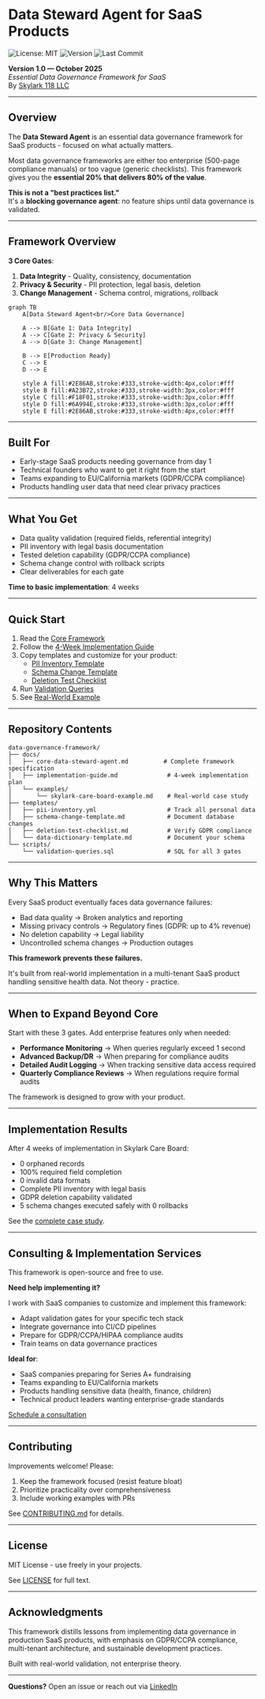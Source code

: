 # Data Steward Agent for SaaS Products

![License: MIT](https://img.shields.io/badge/license-MIT-blue.svg)
![Version](https://img.shields.io/badge/version-1.0-blue)
![Last Commit](https://img.shields.io/github/last-commit/skylark118/data-governance-framework)

**Version 1.0 — October 2025**  
*Essential Data Governance Framework for SaaS*  
By [Skylark 118 LLC](https://skylark118.com)

---

## Overview

The **Data Steward Agent** is an essential data governance framework for SaaS products - focused on what actually matters.

Most data governance frameworks are either too enterprise (500-page compliance manuals) or too vague (generic checklists). This framework gives you the **essential 20% that delivers 80% of the value**.

**This is not a "best practices list."**  
It's a **blocking governance agent**: no feature ships until data governance is validated.

---

## Framework Overview

**3 Core Gates**:
1. **Data Integrity** - Quality, consistency, documentation
2. **Privacy & Security** - PII protection, legal basis, deletion
3. **Change Management** - Schema control, migrations, rollback

```mermaid
graph TB
    A[Data Steward Agent<br/>Core Data Governance]
    
    A --> B[Gate 1: Data Integrity]
    A --> C[Gate 2: Privacy & Security]
    A --> D[Gate 3: Change Management]
    
    B --> E[Production Ready]
    C --> E
    D --> E
    
    style A fill:#2E86AB,stroke:#333,stroke-width:4px,color:#fff
    style B fill:#A23B72,stroke:#333,stroke-width:3px,color:#fff
    style C fill:#F18F01,stroke:#333,stroke-width:3px,color:#fff
    style D fill:#6A994E,stroke:#333,stroke-width:3px,color:#fff
    style E fill:#2E86AB,stroke:#333,stroke-width:4px,color:#fff
```

---

## Built For

- Early-stage SaaS products needing governance from day 1
- Technical founders who want to get it right from the start
- Teams expanding to EU/California markets (GDPR/CCPA compliance)
- Products handling user data that need clear privacy practices

---

## What You Get

- Data quality validation (required fields, referential integrity)
- PII inventory with legal basis documentation
- Tested deletion capability (GDPR/CCPA compliance)
- Schema change control with rollback scripts
- Clear deliverables for each gate

**Time to basic implementation**: 4 weeks

---

## Quick Start

1. Read the [Core Framework](docs/core-data-steward-agent.md)
2. Follow the [4-Week Implementation Guide](docs/implementation-guide.md)
3. Copy templates and customize for your product:
   - [PII Inventory Template](templates/pii-inventory.yml)
   - [Schema Change Template](templates/schema-change-template.md)
   - [Deletion Test Checklist](templates/deletion-test-checklist.md)
4. Run [Validation Queries](scripts/validation-queries.sql)
5. See [Real-World Example](docs/examples/skylark-care-board-example.md)

---

## Repository Contents

```
data-governance-framework/
├── docs/
│   ├── core-data-steward-agent.md          # Complete framework specification
│   ├── implementation-guide.md              # 4-week implementation plan
│   └── examples/
│       └── skylark-care-board-example.md    # Real-world case study
├── templates/
│   ├── pii-inventory.yml                    # Track all personal data
│   ├── schema-change-template.md            # Document database changes
│   ├── deletion-test-checklist.md           # Verify GDPR compliance
│   └── data-dictionary-template.md          # Document your schema
└── scripts/
    └── validation-queries.sql               # SQL for all 3 gates
```

---

## Why This Matters

Every SaaS product eventually faces data governance failures:

- Bad data quality → Broken analytics and reporting
- Missing privacy controls → Regulatory fines (GDPR: up to 4% revenue)
- No deletion capability → Legal liability
- Uncontrolled schema changes → Production outages

**This framework prevents these failures.**

It's built from real-world implementation in a multi-tenant SaaS product handling sensitive health data. Not theory - practice.

---

## When to Expand Beyond Core

Start with these 3 gates. Add enterprise features only when needed:

- **Performance Monitoring** → When queries regularly exceed 1 second
- **Advanced Backup/DR** → When preparing for compliance audits  
- **Detailed Audit Logging** → When tracking sensitive data access required
- **Quarterly Compliance Reviews** → When regulations require formal audits

The framework is designed to grow with your product.

---

## Implementation Results

After 4 weeks of implementation in Skylark Care Board:

- 0 orphaned records
- 100% required field completion
- 0 invalid data formats
- Complete PII inventory with legal basis
- GDPR deletion capability validated
- 5 schema changes executed safely with 0 rollbacks

See the [complete case study](docs/examples/skylark-care-board-example.md).

---

## Consulting & Implementation Services

This framework is open-source and free to use.

**Need help implementing it?**

I work with SaaS companies to customize and implement this framework:

- Adapt validation gates for your specific tech stack
- Integrate governance into CI/CD pipelines  
- Prepare for GDPR/CCPA/HIPAA compliance audits
- Train teams on data governance practices

**Ideal for**:
- SaaS companies preparing for Series A+ fundraising
- Teams expanding to EU/California markets
- Products handling sensitive data (health, finance, children)
- Technical product leaders wanting enterprise-grade standards

[Schedule a consultation](https://skylark118.com) 

---

## Contributing

Improvements welcome! Please:
1. Keep the framework focused (resist feature bloat)
2. Prioritize practicality over comprehensiveness  
3. Include working examples with PRs

See [CONTRIBUTING.md](CONTRIBUTING.md) for details.

---

## License

MIT License - use freely in your projects.

See [LICENSE](LICENSE) for full text.

---

## Acknowledgments

This framework distills lessons from implementing data governance in production SaaS products, with emphasis on GDPR/CCPA compliance, multi-tenant architecture, and sustainable development practices.

Built with real-world validation, not enterprise theory.

---

**Questions?** Open an issue or reach out via [LinkedIn](https://www.linkedin.com/in/yourprofile)
